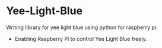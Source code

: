 Yee-Light-Blue
==============

Writing library for yee light blue using python for raspberry pi

- Enabling Raspberry Pi to control Yee Light Blue freely.
